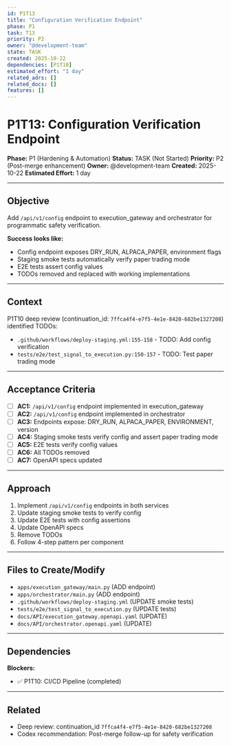 ```yaml
---
id: P1T13
title: "Configuration Verification Endpoint"
phase: P1
task: T13
priority: P2
owner: "@development-team"
state: TASK
created: 2025-10-22
dependencies: [P1T10]
estimated_effort: "1 day"
related_adrs: []
related_docs: []
features: []
---
```


# P1T13: Configuration Verification Endpoint

**Phase:** P1 (Hardening & Automation)
**Status:** TASK (Not Started)
**Priority:** P2 (Post-merge enhancement)
**Owner:** @development-team
**Created:** 2025-10-22
**Estimated Effort:** 1 day

---

## Objective

Add `/api/v1/config` endpoint to execution_gateway and orchestrator for programmatic safety verification.

**Success looks like:**
- Config endpoint exposes DRY_RUN, ALPACA_PAPER, environment flags
- Staging smoke tests automatically verify paper trading mode
- E2E tests assert config values
- TODOs removed and replaced with working implementations

---

## Context

P1T10 deep review (continuation_id: `7ffca4f4-e7f5-4e1e-8420-682be1327208`) identified TODOs:
- `.github/workflows/deploy-staging.yml:155-158` - TODO: Add config verification
- `tests/e2e/test_signal_to_execution.py:150-157` - TODO: Test paper trading mode

---

## Acceptance Criteria

- [ ] **AC1:** `/api/v1/config` endpoint implemented in execution_gateway
- [ ] **AC2:** `/api/v1/config` endpoint implemented in orchestrator
- [ ] **AC3:** Endpoints expose: DRY_RUN, ALPACA_PAPER, ENVIRONMENT, version
- [ ] **AC4:** Staging smoke tests verify config and assert paper trading mode
- [ ] **AC5:** E2E tests verify config values
- [ ] **AC6:** All TODOs removed
- [ ] **AC7:** OpenAPI specs updated

---

## Approach

1. Implement `/api/v1/config` endpoints in both services
2. Update staging smoke tests to verify config
3. Update E2E tests with config assertions
4. Update OpenAPI specs
5. Remove TODOs
6. Follow 4-step pattern per component

---

## Files to Create/Modify

- `apps/execution_gateway/main.py` (ADD endpoint)
- `apps/orchestrator/main.py` (ADD endpoint)
- `.github/workflows/deploy-staging.yml` (UPDATE smoke tests)
- `tests/e2e/test_signal_to_execution.py` (UPDATE tests)
- `docs/API/execution_gateway.openapi.yaml` (UPDATE)
- `docs/API/orchestrator.openapi.yaml` (UPDATE)

---

## Dependencies

**Blockers:**
- ✅ P1T10: CI/CD Pipeline (completed)

---

## Related

- Deep review: continuation_id `7ffca4f4-e7f5-4e1e-8420-682be1327208`
- Codex recommendation: Post-merge follow-up for safety verification
